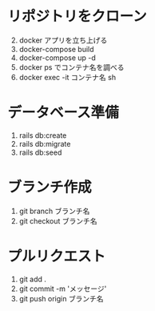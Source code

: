 # リポジトリをクローン
2. docker アプリを立ち上げる
3. docker-compose build
4. docker-compose up -d
5. docker ps でコンテナ名を調べる
6. docker exec -it コンテナ名 sh
# データベース準備  
1. rails db:create
2. rails db:migrate
3. rails db:seed
# ブランチ作成 
1. git branch ブランチ名
2. git checkout ブランチ名
# プルリクエスト
1. git add .
2. git commit -m 'メッセージ'
3. git push origin ブランチ名
